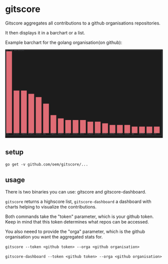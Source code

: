 # gitscore

Gitscore aggregates all contributions to a github organisations repositories.

It then displays it in a barchart or a list.

Example barchart for the golang organisation(on github):

![golang organisation example](/example-golang.png)

## setup

`go get -v github.com/oem/gitscore/...`

## usage

There is two binaries you can use: gitscore and gitscore-dashboard.

`gitscore` returns a highscore list, `gitscore-dashboard` a dashboard with charts helping to visualize the contributions.

Both commands take the "token" parameter, which is your github token. Keep in mind that this token determines what repos can be accessed.

You also neeed to provide the "orga" parameter, which is the github organisation you want the aggregated stats for.

`gitscore --token <github token> --orga <github organisation>`

`gitscore-dashboard --token <github token> --orga <github organisation>`
